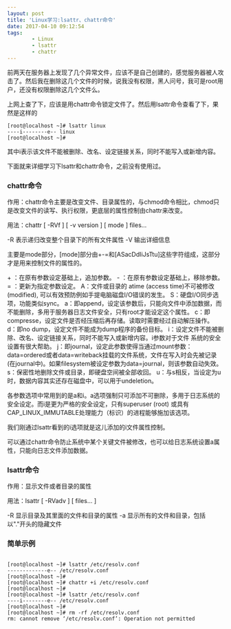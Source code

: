 ```yaml
---
layout: post
title: 'Linux学习:lsattr、chattr命令'
date: 2017-04-10 09:12:54
tags:
		- Linux
		- lsattr
		- chattr
---
```

前两天在服务器上发现了几个异常文件，应该不是自己创建的，感觉服务器被人攻击了。然后我在删除这几个文件的时候，说我没有权限，黑人问号，我可是root用户，还没有权限删除这几个文件么。

上网上查了下，应该是用chattr命令锁定文件了。然后用lsattr命令查看了下，果然是这样的

<!--more-->

```shell
[root@localhost ~]# lsattr linux 
----i--------e-- linux
[root@localhost ~]# 
```

其中i表示该文件不能被删除、改名、设定链接关系，同时不能写入或新增内容。

下面就来详细学习下lsattr和chattr命令，之前没有使用过。

### chattr命令

作用：chattr命令主要是改变文件、目录属性的，与chmod命令相比，chmod只是改变文件的读写、执行权限，更底层的属性控制由chattr来改变。

用法：chattr [ -RVf ] [ -v version ] [ mode ] files...

-R 表示递归改变整个目录下的所有文件属性
-V 输出详细信息

主要是mode部分，[mode]部分由+-=和[ASacDdIiJsTtu]这些字符组成，这部分才是用来控制文件的属性的。

\+ ：在原有参数设定基础上，追加参数。
\- ：在原有参数设定基础上，移除参数。
= ：更新为指定参数设定。
A：文件或目录的 atime (access time)不可被修改(modified), 可以有效预防例如手提电脑磁盘I/O错误的发生。
S：硬盘I/O同步选项，功能类似sync。
a：即append，设定该参数后，只能向文件中添加数据，而不能删除，多用于服务器日志文件安全，只有root才能设定这个属性。
c：即compresse，设定文件是否经压缩后再存储。读取时需要经过自动解压操作。
d：即no dump，设定文件不能成为dump程序的备份目标。
i：设定文件不能被删除、改名、设定链接关系，同时不能写入或新增内容。i参数对于文件 系统的安全设置有很大帮助。
j：即journal，设定此参数使得当通过mount参数：data=ordered或者data=writeback挂载的文件系统，文件在写入时会先被记录(在journal中)。如果filesystem被设定参数为data=journal，则该参数自动失效。
s：保密性地删除文件或目录，即硬盘空间被全部收回。
u：与s相反，当设定为u时，数据内容其实还存在磁盘中，可以用于undeletion。

各参数选项中常用到的是a和i。a选项强制只可添加不可删除，多用于日志系统的安全设定。而i是更为严格的安全设定，只有superuser (root) 或具有CAP_LINUX_IMMUTABLE处理能力（标识）的进程能够施加该选项。

我们刚通过lsattr看到的i选项就是这儿添加的i文件属性控制。

可以通过chattr命令防止系统中某个关键文件被修改，也可以给日志系统设置a属性，只能向日志文件添加数据。

### lsattr命令

作用：显示文件或者目录的属性

用法：lsattr [ -RVadv ] [ files...  ]

-R  显示目录及其里面的文件和目录的属性
-a  显示所有的文件和目录，包括以"."开头的隐藏文件

### 简单示例

```shell

[root@localhost ~]# lsattr /etc/resolv.conf 
-------------e-- /etc/resolv.conf
[root@localhost ~]# 
[root@localhost ~]# chattr +i /etc/resolv.conf 
[root@localhost ~]# 
[root@localhost ~]# lsattr /etc/resolv.conf 
----i--------e-- /etc/resolv.conf
[root@localhost ~]# 
[root@localhost ~]# rm -rf /etc/resolv.conf 
rm: cannot remove ‘/etc/resolv.conf’: Operation not permitted

```










